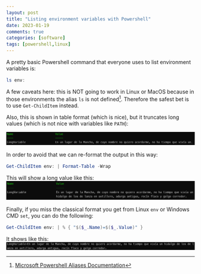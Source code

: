 ```yaml
---
layout: post
title: "Listing environment variables with Powershell"
date: 2023-01-19
comments: true
categories: [software]
tags: [powershell,linux]
---
```


A pretty basic Powershell command that everyone uses to list environment variables is:

```powershell
ls env:
```

A few caveats here: this is NOT going to work in Linux or MacOS because in those environments the alias `ls` is not defined[^1]. Therefore the safest bet is to use `Get-ChildItem` instead.

Also, this is shown in table format (which is nice), but it truncates long values (which is not nice with variables like `PATH`):

![Table format with truncate](/assets/img/2013-01-19-1.png)

In order to avoid that we can re-format the output in this way:

```powershell
Get-ChildItem env: | Format-Table -Wrap
```

This will show a long value like this:
![Table format with wrap](/assets/img/2013-01-19-2.png)

Finally, if you miss the classical format you get from Linux `env` or Windows CMD `set`, you can do the following:

```powershell
Get-ChildItem env: | % { "$($_.Name)=$($_.Value)" }
```

It shows like this:
![Classical format](/assets/img/2013-01-19-3.png)

[^1]: [Microsoft Powershell Aliases Documentation](https://learn.microsoft.com/en-us/powershell/scripting/learn/shell/using-aliases?view=powershell-7.3)